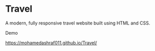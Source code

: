# Travel
A modern, fully responsive travel website built using HTML and CSS.

Demo

https://mohamedashraf011.github.io/Travel/
